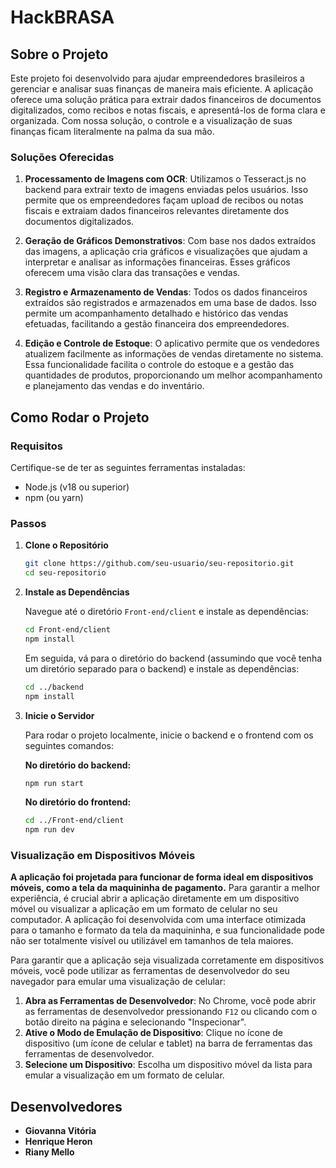 # HackBRASA

## Sobre o Projeto

Este projeto foi desenvolvido para ajudar empreendedores brasileiros a gerenciar e analisar suas finanças de maneira mais eficiente. A aplicação oferece uma solução prática para extrair dados financeiros de documentos digitalizados, como recibos e notas fiscais, e apresentá-los de forma clara e organizada. Com nossa solução, o controle e a visualização de suas finanças ficam literalmente na palma da sua mão.


### Soluções Oferecidas

1. **Processamento de Imagens com OCR**: Utilizamos o Tesseract.js no backend para extrair texto de imagens enviadas pelos usuários. Isso permite que os empreendedores façam upload de recibos ou notas fiscais e extraiam dados financeiros relevantes diretamente dos documentos digitalizados.

2. **Geração de Gráficos Demonstrativos**: Com base nos dados extraídos das imagens, a aplicação cria gráficos e visualizações que ajudam a interpretar e analisar as informações financeiras. Esses gráficos oferecem uma visão clara das transações e vendas.

3. **Registro e Armazenamento de Vendas**: Todos os dados financeiros extraídos são registrados e armazenados em uma base de dados. Isso permite um acompanhamento detalhado e histórico das vendas efetuadas, facilitando a gestão financeira dos empreendedores.

4. **Edição e Controle de Estoque**: O aplicativo permite que os vendedores atualizem facilmente as informações de vendas diretamente no sistema. Essa funcionalidade facilita o controle do estoque e a gestão das quantidades de produtos, proporcionando um melhor acompanhamento e planejamento das vendas e do inventário.

## Como Rodar o Projeto

### Requisitos

Certifique-se de ter as seguintes ferramentas instaladas:
- Node.js (v18 ou superior)
- npm (ou yarn)

### Passos

1. **Clone o Repositório**

    ```bash
    git clone https://github.com/seu-usuario/seu-repositorio.git
    cd seu-repositorio
    ```

2. **Instale as Dependências**

    Navegue até o diretório `Front-end/client` e instale as dependências:

    ```bash
    cd Front-end/client
    npm install
    ```

    Em seguida, vá para o diretório do backend (assumindo que você tenha um diretório separado para o backend) e instale as dependências:

    ```bash
    cd ../backend
    npm install
    ```

3. **Inicie o Servidor**

    Para rodar o projeto localmente, inicie o backend e o frontend com os seguintes comandos:

    **No diretório do backend:**

    ```bash
    npm run start
    ```

    **No diretório do frontend:**

    ```bash
    cd ../Front-end/client
    npm run dev
    ```

### Visualização em Dispositivos Móveis

**A aplicação foi projetada para funcionar de forma ideal em dispositivos móveis, como a tela da maquininha de pagamento.** Para garantir a melhor experiência, é crucial abrir a aplicação diretamente em um dispositivo móvel ou visualizar a aplicação em um formato de celular no seu computador. A aplicação foi desenvolvida com uma interface otimizada para o tamanho e formato da tela da maquininha, e sua funcionalidade pode não ser totalmente visível ou utilizável em tamanhos de tela maiores.

Para garantir que a aplicação seja visualizada corretamente em dispositivos móveis, você pode utilizar as ferramentas de desenvolvedor do seu navegador para emular uma visualização de celular:

1. **Abra as Ferramentas de Desenvolvedor**: No Chrome, você pode abrir as ferramentas de desenvolvedor pressionando `F12` ou clicando com o botão direito na página e selecionando "Inspecionar".
2. **Ative o Modo de Emulação de Dispositivo**: Clique no ícone de dispositivo (um ícone de celular e tablet) na barra de ferramentas das ferramentas de desenvolvedor.
3. **Selecione um Dispositivo**: Escolha um dispositivo móvel da lista para emular a visualização em um formato de celular.

## Desenvolvedores

- **Giovanna Vitória**
- **Henrique Heron** 
- **Riany Mello** 

